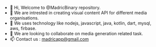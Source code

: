 - 👋 Hi, Welcome to @MadricBinary repository.
- 👀 We are intrested in creating visual content API for different media organisations.
- 🌱 We uses technology like nodejs, javascript, java, kotlin, dart, mysql, aws, firbase.
- 💞️ We are looking to collaborate on media generation related task.
- 📫 Contact us : madricapp@gmail.com

<!---
MadricBinary/MadricBinary is a ✨ special ✨ repository because its `README.md` (this file) appears on your GitHub profile.
You can click the Preview link to take a look at your changes.
--->
